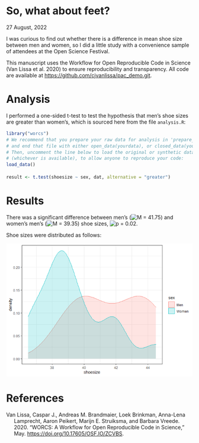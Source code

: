 So, what about feet?
================
27 August, 2022

I was curious to find out whether there is a difference in mean shoe
size between men and women, so I did a little study with a convenience
sample of attendees at the Open Science Festival.

This manuscript uses the Workflow for Open Reproducible Code in Science
(Van Lissa et al. 2020) to ensure reproducibility and transparency. All
code <!--and data--> are available at
<https://github.com/cjvanlissa/pac_demo.git>.

<!--The function below inserts a notification if the manuscript is knit using synthetic data. Make sure to insert it after load_data().-->

# Analysis

I performed a one-sided t-test to test the hypothesis that men’s shoe
sizes are greater than women’s, which is sourced here from the file
`analysis.R`:

``` r
library("worcs")
# We recommend that you prepare your raw data for analysis in 'prepare_data.R',
# and end that file with either open_data(yourdata), or closed_data(yourdata).
# Then, uncomment the line below to load the original or synthetic data
# (whichever is available), to allow anyone to reproduce your code:
load_data()

result <- t.test(shoesize ~ sex, dat, alternative = "greater")
```

# Results

There was a significant difference between men’s
(![M = 41.75](https://latex.codecogs.com/png.image?%5Cdpi%7B110%7D&space;%5Cbg_white&space;M%20%3D%2041.75 "M = 41.75"))
and women’s men’s
(![M = 39.35](https://latex.codecogs.com/png.image?%5Cdpi%7B110%7D&space;%5Cbg_white&space;M%20%3D%2039.35 "M = 39.35"))
shoe sizes,
![p = 0.02](https://latex.codecogs.com/png.image?%5Cdpi%7B110%7D&space;%5Cbg_white&space;p%20%3D%200.02 "p = 0.02").

Shoe sizes were distributed as follows:

![](manuscript_files/figure-gfm/histogram-1.png)<!-- -->

# References

<div id="refs" class="references csl-bib-body hanging-indent">

<div id="ref-vanlissaWORCSWorkflowOpen2020" class="csl-entry">

Van Lissa, Caspar J., Andreas M. Brandmaier, Loek Brinkman, Anna-Lena
Lamprecht, Aaron Peikert, Marijn E. Struiksma, and Barbara Vreede. 2020.
“WORCS: A Workflow for Open Reproducible Code in Science,” May.
<https://doi.org/10.17605/OSF.IO/ZCVBS>.

</div>

</div>

